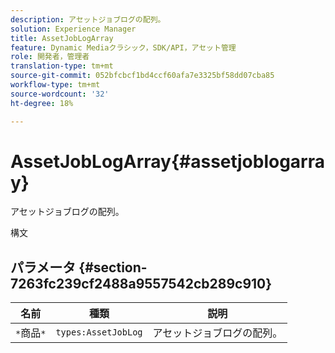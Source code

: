 ```yaml
---
description: アセットジョブログの配列。
solution: Experience Manager
title: AssetJobLogArray
feature: Dynamic Mediaクラシック，SDK/API，アセット管理
role: 開発者，管理者
translation-type: tm+mt
source-git-commit: 052bfcbcf1bd4ccf60afa7e3325bf58dd07cba85
workflow-type: tm+mt
source-wordcount: '32'
ht-degree: 18%

---
```



# AssetJobLogArray{#assetjoblogarray}

アセットジョブログの配列。

構文

## パラメータ {#section-7263fc239cf2488a9557542cb289c910}

| 名前 | 種類 | 説明 |
|---|---|---|
| `*`商品`*` | `types:AssetJobLog` | アセットジョブログの配列。 |

